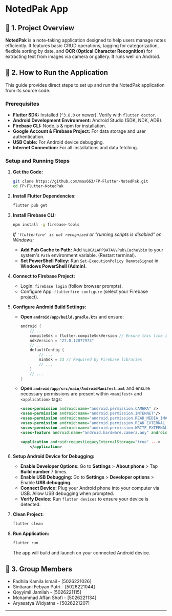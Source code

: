 # NotedPak App

## 📝 1. Project Overview

**NotedPak** is a note-taking application designed to help users manage notes efficiently. It features basic CRUD operations, tagging for categorization, flexible sorting by date, and **OCR (Optical Character Recognition)** for extracting text from images via camera or gallery. It runs well on Android.

## 🚀 2. How to Run the Application

This guide provides direct steps to set up and run the NotedPak application from its source code.

### Prerequisites

* **Flutter SDK:** Installed (`^3.8.0` or newer). Verify with `flutter doctor`.
* **Android Development Environment:** Android Studio (SDK, NDK, ADB).
* **Firebase CLI:** Node.js & npm for installation.
* **Google Account & Firebase Project:** For data storage and user authentication.
* **USB Cable:** For Android device debugging.
* **Internet Connection:** For all installations and data fetching.

### Setup and Running Steps

1.  **Get the Code:**
    ```bash
    git clone https://github.com/mas663/FP-Flutter-NotedPak.git
    cd FP-Flutter-NotedPak
    ```

2.  **Install Flutter Dependencies:**
    ```bash
    flutter pub get
    ```

3.  **Install Firebase CLI:**
    ```bash
    npm install -g firebase-tools
    ```
    *If `'flutterfire' is not recognized` or "running scripts is disabled" on Windows:*
    * **Add Pub Cache to Path:** Add `%LOCALAPPDATA%\Pub\Cache\bin` to your system's `Path` environment variable. (Restart terminal).
    * **Set PowerShell Policy:** Run `Set-ExecutionPolicy RemoteSigned` in **Windows PowerShell (Admin)**.

4.  **Connect to Firebase Project:**
    * Login: `firebase login` (follow browser prompts).
    * Configure App: `flutterfire configure` (select your Firebase project).

5.  **Configure Android Build Settings:**
    * **Open `android/app/build.gradle.kts`** and ensure:
        ```kotlin
        android {
            // ...
            compileSdk = flutter.compileSdkVersion // Ensure this line is correctly formatted
            ndkVersion = "27.0.12077973"
            // ...
            defaultConfig {
                // ...
                minSdk = 23 // Required by Firebase libraries
                // ...
            }
            // ...
        }
        ```
    * **Open `android/app/src/main/AndroidManifest.xml`** and ensure necessary permissions are present within `<manifest>` and `<application>` tags:
        ```xml
        <uses-permission android:name="android.permission.CAMERA" />
        <uses-permission android:name="android.permission.INTERNET"/>
        <uses-permission android:name="android.permission.READ_MEDIA_IMAGES" />
        <uses-permission android:name="android.permission.READ_EXTERNAL_STORAGE" android:maxSdkVersion="32" />
        <uses-permission android:name="android.permission.WRITE_EXTERNAL_STORAGE" android:maxSdkVersion="28" />
        <uses-feature android:name="android.hardware.camera.any" android:required="true" />
        
        <application android:requestLegacyExternalStorage="true" ...>
            </application>
        ```

6.  **Setup Android Device for Debugging:**
    * **Enable Developer Options:** Go to **Settings** > **About phone** > Tap **Build number** 7 times.
    * **Enable USB Debugging:** Go to **Settings** > **Developer options** > Enable **USB debugging**.
    * **Connect Device:** Plug your Android phone into your computer via USB. Allow USB debugging when prompted. 
    * **Verify Device:** Run `flutter devices` to ensure your device is detected.

7.  **Clean Project:**
    ```bash
    flutter clean
    ```

8.  **Run Application:**
    ```bash
    flutter run
    ```
    The app will build and launch on your connected Android device.

## 👥 3. Group Members

* Fadhila Kamila Ismail - [5026221026]
* Sintiarani Febyan Putri - [5026221044]
* Qoyyimil Jamilah - [5026221115]
* Mohammad Affan Shofi - [5026221134]
* Aryasatya Widyatna - [5026221207]

---